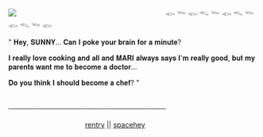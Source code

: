 ![](https://64.media.tumblr.com/52d231a0b384310ceffd653ae9187eef/4af58f1d5420c684-a5/s1280x1920/e2095990641dcb79752d0e5a2bc2119a76a81b98.pnj)
ㅤㅤㅤㅤㅤㅤㅤㅤㅤㅤㅤㅤㅤㅤㅤㅤㅤㅤㅤㅤㅤㅤㅤ𓆟 𓆝 𓆟 𓆞 𓆝 𓆟 𓆞 𓆝 𓆟 𓆞 𓆝 𓆟 </p><p>
" 𝐇𝐞𝐲, 𝐒𝐔𝐍𝐍𝐘... 𝐂𝐚𝐧 𝐈 𝐩𝐨𝐤𝐞 𝐲𝐨𝐮𝐫 𝐛𝐫𝐚𝐢𝐧 𝐟𝐨𝐫 𝐚 𝐦𝐢𝐧𝐮𝐭𝐞?</p><p>
𝐈 𝐫𝐞𝐚𝐥𝐥𝐲 𝐥𝐨𝐯𝐞 𝐜𝐨𝐨𝐤𝐢𝐧𝐠 𝐚𝐧𝐝 𝐚𝐥𝐥 𝐚𝐧𝐝 𝐌𝐀𝐑𝐈 𝐚𝐥𝐰𝐚𝐲𝐬 𝐬𝐚𝐲𝐬 𝐈'𝐦 𝐫𝐞𝐚𝐥𝐥𝐲 𝐠𝐨𝐨𝐝, 𝐛𝐮𝐭 𝐦𝐲 𝐩𝐚𝐫𝐞𝐧𝐭𝐬 𝐰𝐚𝐧𝐭 𝐦𝐞 𝐭𝐨 𝐛𝐞𝐜𝐨𝐦𝐞 𝐚 𝐝𝐨𝐜𝐭𝐨𝐫...</p><p>
𝐃𝐨 𝐲𝐨𝐮 𝐭𝐡𝐢𝐧𝐤 𝐈 𝐬𝐡𝐨𝐮𝐥𝐝 𝐛𝐞𝐜𝐨𝐦𝐞 𝐚 𝐜𝐡𝐞𝐟? " </p><p>
ㅤㅤㅤㅤㅤㅤㅤㅤㅤㅤㅤㅤㅤㅤㅤㅤㅤㅤㅤㅤㅤㅤㅤ────────────────────────────────</p><p>
ㅤㅤㅤㅤㅤㅤㅤㅤㅤㅤㅤㅤ[rentry](https://rentry.co/white_egret_orchid) || [spacehey](https://spacehey.com/white_egret_orchid)
